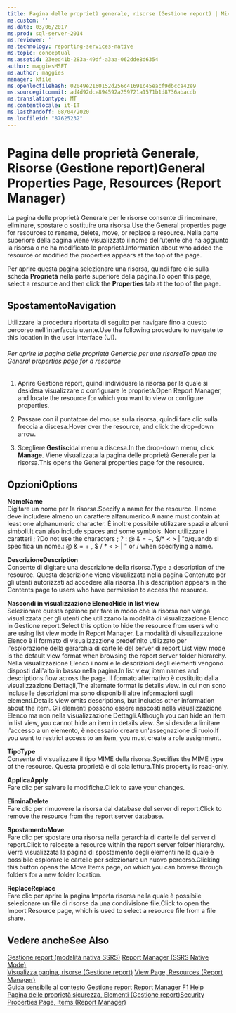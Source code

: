 ```yaml
---
title: Pagina delle proprietà generale, risorse (Gestione report) | Microsoft Docs
ms.custom: ''
ms.date: 03/06/2017
ms.prod: sql-server-2014
ms.reviewer: ''
ms.technology: reporting-services-native
ms.topic: conceptual
ms.assetid: 23eed41b-283a-49df-a3aa-062dde8d6354
author: maggiesMSFT
ms.author: maggies
manager: kfile
ms.openlocfilehash: 02049e2160152d256c41691c45eacf9dbcca42e9
ms.sourcegitcommit: ad4d92dce894592a259721a1571b1d8736abacdb
ms.translationtype: MT
ms.contentlocale: it-IT
ms.lasthandoff: 08/04/2020
ms.locfileid: "87625232"
---
```

# <a name="general-properties-page-resources-report-manager"></a><span data-ttu-id="d941c-102">Pagina delle proprietà Generale, Risorse (Gestione report)</span><span class="sxs-lookup"><span data-stu-id="d941c-102">General Properties Page, Resources (Report Manager)</span></span>
  <span data-ttu-id="d941c-103">La pagina delle proprietà Generale per le risorse consente di rinominare, eliminare, spostare o sostituire una risorsa.</span><span class="sxs-lookup"><span data-stu-id="d941c-103">Use the General properties page for resources to rename, delete, move, or replace a resource.</span></span> <span data-ttu-id="d941c-104">Nella parte superiore della pagina viene visualizzato il nome dell'utente che ha aggiunto la risorsa o ne ha modificato le proprietà.</span><span class="sxs-lookup"><span data-stu-id="d941c-104">Information about who added the resource or modified the properties appears at the top of the page.</span></span>  
  
 <span data-ttu-id="d941c-105">Per aprire questa pagina selezionare una risorsa, quindi fare clic sulla scheda **Proprietà** nella parte superiore della pagina.</span><span class="sxs-lookup"><span data-stu-id="d941c-105">To open this page, select a resource and then click the **Properties** tab at the top of the page.</span></span>  
  
## <a name="navigation"></a><span data-ttu-id="d941c-106">Spostamento</span><span class="sxs-lookup"><span data-stu-id="d941c-106">Navigation</span></span>  
 <span data-ttu-id="d941c-107">Utilizzare la procedura riportata di seguito per navigare fino a questo percorso nell'interfaccia utente.</span><span class="sxs-lookup"><span data-stu-id="d941c-107">Use the following procedure to navigate to this location in the user interface (UI).</span></span>  
  
###### <a name="to-open-the-general-properties-page-for-a-resource"></a><span data-ttu-id="d941c-108">Per aprire la pagina delle proprietà Generale per una risorsa</span><span class="sxs-lookup"><span data-stu-id="d941c-108">To open the General properties page for a resource</span></span>  
  
1.  <span data-ttu-id="d941c-109">Aprire Gestione report, quindi individuare la risorsa per la quale si desidera visualizzare o configurare le proprietà.</span><span class="sxs-lookup"><span data-stu-id="d941c-109">Open Report Manager, and locate the resource for which you want to view or configure properties.</span></span>  
  
2.  <span data-ttu-id="d941c-110">Passare con il puntatore del mouse sulla risorsa, quindi fare clic sulla freccia a discesa.</span><span class="sxs-lookup"><span data-stu-id="d941c-110">Hover over the resource, and click the drop-down arrow.</span></span>  
  
3.  <span data-ttu-id="d941c-111">Scegliere **Gestisci**dal menu a discesa.</span><span class="sxs-lookup"><span data-stu-id="d941c-111">In the drop-down menu, click **Manage**.</span></span> <span data-ttu-id="d941c-112">Viene visualizzata la pagina delle proprietà Generale per la risorsa.</span><span class="sxs-lookup"><span data-stu-id="d941c-112">This opens the General properties page for the resource.</span></span>  
  
## <a name="options"></a><span data-ttu-id="d941c-113">Opzioni</span><span class="sxs-lookup"><span data-stu-id="d941c-113">Options</span></span>  
 <span data-ttu-id="d941c-114">**Nome**</span><span class="sxs-lookup"><span data-stu-id="d941c-114">**Name**</span></span>  
 <span data-ttu-id="d941c-115">Digitare un nome per la risorsa.</span><span class="sxs-lookup"><span data-stu-id="d941c-115">Specify a name for the resource.</span></span> <span data-ttu-id="d941c-116">Il nome deve includere almeno un carattere alfanumerico.</span><span class="sxs-lookup"><span data-stu-id="d941c-116">A name must contain at least one alphanumeric character.</span></span> <span data-ttu-id="d941c-117">È inoltre possibile utilizzare spazi e alcuni simboli.</span><span class="sxs-lookup"><span data-stu-id="d941c-117">It can also include spaces and some symbols.</span></span> <span data-ttu-id="d941c-118">Non utilizzare i caratteri ; ?</span><span class="sxs-lookup"><span data-stu-id="d941c-118">Do not use the characters ; ?</span></span> <span data-ttu-id="d941c-119">: \@ & = +, $/\* \< > | "o/quando si specifica un nome.</span><span class="sxs-lookup"><span data-stu-id="d941c-119">: \@ & = + , $ / \* \< > | " or / when specifying a name.</span></span>  
  
 <span data-ttu-id="d941c-120">**Descrizione**</span><span class="sxs-lookup"><span data-stu-id="d941c-120">**Description**</span></span>  
 <span data-ttu-id="d941c-121">Consente di digitare una descrizione della risorsa.</span><span class="sxs-lookup"><span data-stu-id="d941c-121">Type a description of the resource.</span></span> <span data-ttu-id="d941c-122">Questa descrizione viene visualizzata nella pagina Contenuto per gli utenti autorizzati ad accedere alla risorsa.</span><span class="sxs-lookup"><span data-stu-id="d941c-122">This description appears in the Contents page to users who have permission to access the resource.</span></span>  
  
 <span data-ttu-id="d941c-123">**Nascondi in visualizzazione Elenco**</span><span class="sxs-lookup"><span data-stu-id="d941c-123">**Hide in list view**</span></span>  
 <span data-ttu-id="d941c-124">Selezionare questa opzione per fare in modo che la risorsa non venga visualizzata per gli utenti che utilizzano la modalità di visualizzazione Elenco in Gestione report.</span><span class="sxs-lookup"><span data-stu-id="d941c-124">Select this option to hide the resource from users who are using list view mode in Report Manager.</span></span> <span data-ttu-id="d941c-125">La modalità di visualizzazione Elenco è il formato di visualizzazione predefinito utilizzato per l'esplorazione della gerarchia di cartelle del server di report.</span><span class="sxs-lookup"><span data-stu-id="d941c-125">List view mode is the default view format when browsing the report server folder hierarchy.</span></span> <span data-ttu-id="d941c-126">Nella visualizzazione Elenco i nomi e le descrizioni degli elementi vengono disposti dall'alto in basso nella pagina.</span><span class="sxs-lookup"><span data-stu-id="d941c-126">In list view, item names and descriptions flow across the page.</span></span> <span data-ttu-id="d941c-127">Il formato alternativo è costituito dalla visualizzazione Dettagli,</span><span class="sxs-lookup"><span data-stu-id="d941c-127">The alternate format is details view.</span></span> <span data-ttu-id="d941c-128">in cui non sono incluse le descrizioni ma sono disponibili altre informazioni sugli elementi.</span><span class="sxs-lookup"><span data-stu-id="d941c-128">Details view omits descriptions, but includes other information about the item.</span></span> <span data-ttu-id="d941c-129">Gli elementi possono essere nascosti nella visualizzazione Elenco ma non nella visualizzazione Dettagli.</span><span class="sxs-lookup"><span data-stu-id="d941c-129">Although you can hide an item in list view, you cannot hide an item in details view.</span></span> <span data-ttu-id="d941c-130">Se si desidera limitare l'accesso a un elemento, è necessario creare un'assegnazione di ruolo.</span><span class="sxs-lookup"><span data-stu-id="d941c-130">If you want to restrict access to an item, you must create a role assignment.</span></span>  
  
 <span data-ttu-id="d941c-131">**Tipo**</span><span class="sxs-lookup"><span data-stu-id="d941c-131">**Type**</span></span>  
 <span data-ttu-id="d941c-132">Consente di visualizzare il tipo MIME della risorsa.</span><span class="sxs-lookup"><span data-stu-id="d941c-132">Specifies the MIME type of the resource.</span></span> <span data-ttu-id="d941c-133">Questa proprietà è di sola lettura.</span><span class="sxs-lookup"><span data-stu-id="d941c-133">This property is read-only.</span></span>  
  
 <span data-ttu-id="d941c-134">**Applica**</span><span class="sxs-lookup"><span data-stu-id="d941c-134">**Apply**</span></span>  
 <span data-ttu-id="d941c-135">Fare clic per salvare le modifiche.</span><span class="sxs-lookup"><span data-stu-id="d941c-135">Click to save your changes.</span></span>  
  
 <span data-ttu-id="d941c-136">**Elimina**</span><span class="sxs-lookup"><span data-stu-id="d941c-136">**Delete**</span></span>  
 <span data-ttu-id="d941c-137">Fare clic per rimuovere la risorsa dal database del server di report.</span><span class="sxs-lookup"><span data-stu-id="d941c-137">Click to remove the resource from the report server database.</span></span>  
  
 <span data-ttu-id="d941c-138">**Spostamento**</span><span class="sxs-lookup"><span data-stu-id="d941c-138">**Move**</span></span>  
 <span data-ttu-id="d941c-139">Fare clic per spostare una risorsa nella gerarchia di cartelle del server di report.</span><span class="sxs-lookup"><span data-stu-id="d941c-139">Click to relocate a resource within the report server folder hierarchy.</span></span> <span data-ttu-id="d941c-140">Verrà visualizzata la pagina di spostamento degli elementi nella quale è possibile esplorare le cartelle per selezionare un nuovo percorso.</span><span class="sxs-lookup"><span data-stu-id="d941c-140">Clicking this button opens the Move Items page, on which you can browse through folders for a new folder location.</span></span>  
  
 <span data-ttu-id="d941c-141">**Replace**</span><span class="sxs-lookup"><span data-stu-id="d941c-141">**Replace**</span></span>  
 <span data-ttu-id="d941c-142">Fare clic per aprire la pagina Importa risorsa nella quale è possibile selezionare un file di risorse da una condivisione file.</span><span class="sxs-lookup"><span data-stu-id="d941c-142">Click to open the Import Resource page, which is used to select a resource file from a file share.</span></span>  
  
## <a name="see-also"></a><span data-ttu-id="d941c-143">Vedere anche</span><span class="sxs-lookup"><span data-stu-id="d941c-143">See Also</span></span>  
 <span data-ttu-id="d941c-144">[Gestione report &#40;modalità nativa SSRS&#41;](../../2014/reporting-services/report-manager-ssrs-native-mode.md) </span><span class="sxs-lookup"><span data-stu-id="d941c-144">[Report Manager  &#40;SSRS Native Mode&#41;](../../2014/reporting-services/report-manager-ssrs-native-mode.md) </span></span>  
 <span data-ttu-id="d941c-145">[Visualizza pagina, risorse &#40;Gestione report&#41;](../../2014/reporting-services/view-page-resources-report-manager.md) </span><span class="sxs-lookup"><span data-stu-id="d941c-145">[View Page, Resources &#40;Report Manager&#41;](../../2014/reporting-services/view-page-resources-report-manager.md) </span></span>  
 <span data-ttu-id="d941c-146">[Guida sensibile al contesto Gestione report](../../2014/reporting-services/report-manager-f1-help.md) </span><span class="sxs-lookup"><span data-stu-id="d941c-146">[Report Manager F1 Help](../../2014/reporting-services/report-manager-f1-help.md) </span></span>  
 [<span data-ttu-id="d941c-147">Pagina delle proprietà sicurezza, Elementi &#40;Gestione report&#41;</span><span class="sxs-lookup"><span data-stu-id="d941c-147">Security Properties Page, Items &#40;Report Manager&#41;</span></span>](../../2014/reporting-services/security-properties-page-items-report-manager.md)  
  
  
